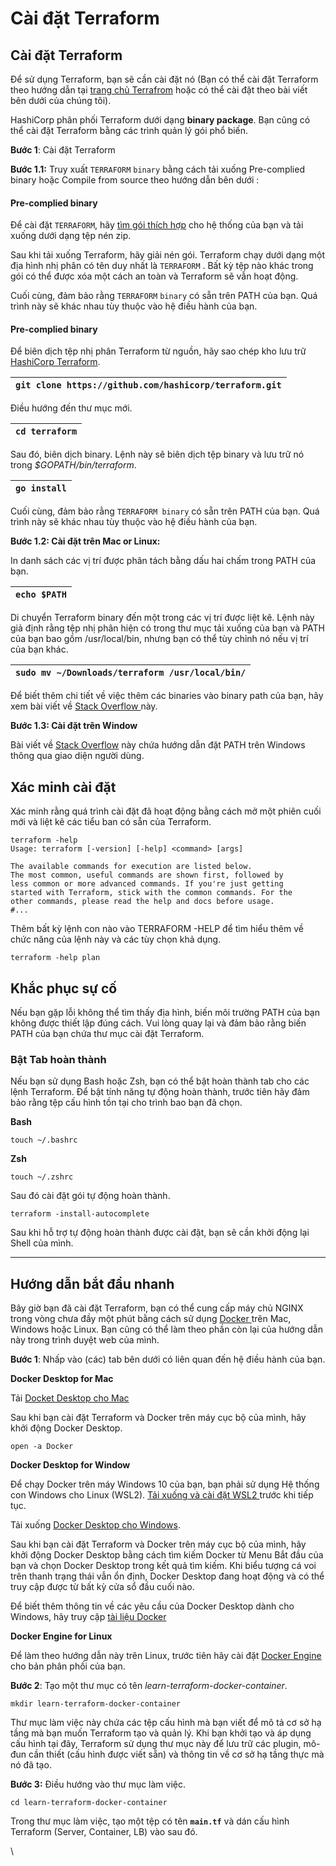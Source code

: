 # Cài đặt Terraform

## **Cài đặt Terraform**  

Để sử dụng Terraform, bạn sẽ cần cài đặt nó (Bạn có thể cài đặt Terraform theo hướng dẫn tại [trang chủ Terrafrom](https://developer.hashicorp.com/terraform/tutorials/aws-get-started/install-cli) hoặc có thể cài đặt theo bài viết bên dưới của chúng tôi).

HashiCorp phân phối Terraform dưới dạng **binary package**. Bạn cũng có thể cài đặt Terraform bằng các trình quản lý gói phổ biến.



**Bước 1**: Cài đặt Terraform



**Bước 1.1:** Truy xuất `TERRAFORM` `binary` bằng cách tải xuống Pre-complied binary hoặc Compile from source theo hướng dẫn bên dưới :

#### **Pre-complied binary** 

Để cài đặt `TERRAFORM`, hãy [tìm gói thích hợp](https://developer.hashicorp.com/terraform/downloads) cho hệ thống của bạn và tải xuống dưới dạng tệp nén zip.

Sau khi tải xuống Terraform, hãy giải nén gói. Terraform chạy dưới dạng một địa hình nhị phân có tên duy nhất là `TERRAFORM` . Bất kỳ tệp nào khác trong gói có thể được xóa một cách an toàn và Terraform sẽ vẫn hoạt động.

Cuối cùng, đảm bảo rằng `TERRAFORM` `binary` có sẵn trên PATH của bạn. Quá trình này sẽ khác nhau tùy thuộc vào hệ điều hành của bạn.

#### **Pre-complied binary** 

Để biên dịch tệp nhị phân Terraform từ nguồn, hãy sao chép kho lưu trữ [HashiCorp Terraform](https://github.com/hashicorp/terraform).

| `git clone https://github.com/hashicorp/terraform.git` |
| ------------------------------------------------------ |

Điều hướng đến thư mục mới.

| `cd terraform` |
| -------------- |

Sau đó, biên dịch binary. Lệnh này sẽ biên dịch tệp binary và lưu trữ nó trong _$GOPATH/bin/terraform_.

| `go install` |
| ------------ |

Cuối cùng, đảm bảo rằng `TERRAFORM binary` có sẵn trên PATH của bạn. Quá trình này sẽ khác nhau tùy thuộc vào hệ điều hành của bạn.



**Bước 1.2: Cài đặt trên Mac or Linux:**

In danh sách các vị trí được phân tách bằng dấu hai chấm trong PATH của bạn.

| `echo $PATH` |
| ------------ |

Di chuyển Terraform binary đến một trong các vị trí được liệt kê. Lệnh này giả định rằng tệp nhị phân hiện có trong thư mục tải xuống của bạn và PATH của bạn bao gồm /usr/local/bin, nhưng bạn có thể tùy chỉnh nó nếu vị trí của bạn khác.

| `sudo mv ~/Downloads/terraform /usr/local/bin/` |
| ----------------------------------------------- |

Để biết thêm chi tiết về việc thêm các binaries vào binary path của bạn, hãy xem bài viết về [Stack Overflow ](https://stackoverflow.com/questions/14637979/how-to-permanently-set-path-on-linux-unix)này.



**Bước 1.3: Cài đặt trên Window**

Bài viết về [Stack Overflow](https://stackoverflow.com/questions/1618280/where-can-i-set-path-to-make-exe-on-windows) này chứa hướng dẫn đặt PATH trên Windows thông qua giao diện người dùng.



## **Xác minh cài đặt**

Xác minh rằng quá trình cài đặt đã hoạt động bằng cách mở một phiên cuối mới và liệt kê các tiểu ban có sẵn của Terraform.

```
terraform -help
Usage: terraform [-version] [-help] <command> [args]
 
The available commands for execution are listed below.
The most common, useful commands are shown first, followed by
less common or more advanced commands. If you're just getting
started with Terraform, stick with the common commands. For the
other commands, please read the help and docs before usage.
#...
```

Thêm bất kỳ lệnh con nào vào TERRAFORM -HELP để tìm hiểu thêm về chức năng của lệnh này và các tùy chọn khả dụng.

```
terraform -help plan
```

## **Khắc phục sự cố** 

Nếu bạn gặp lỗi không thể tìm thấy địa hình, biến môi trường PATH của bạn không được thiết lập đúng cách. Vui lòng quay lại và đảm bảo rằng biến PATH của bạn chứa thư mục cài đặt Terraform.

### **Bật Tab hoàn thành** 

Nếu bạn sử dụng Bash hoặc Zsh, bạn có thể bật hoàn thành tab cho các lệnh Terraform. Để bật tính năng tự động hoàn thành, trước tiên hãy đảm bảo rằng tệp cấu hình tồn tại cho trình bao bạn đã chọn.

**Bash**

```
touch ~/.bashrc
```

**Zsh**

```
touch ~/.zshrc
```

Sau đó cài đặt gói tự động hoàn thành.

```
terraform -install-autocomplete
```

Sau khi hỗ trợ tự động hoàn thành được cài đặt, bạn sẽ cần khởi động lại Shell của mình.

***

## **Hướng dẫn bắt đầu nhanh** 

Bây giờ bạn đã cài đặt Terraform, bạn có thể cung cấp máy chủ NGINX trong vòng chưa đầy một phút bằng cách sử dụng [Docker ](https://www.docker.com/products/docker-desktop/)trên Mac, Windows hoặc Linux. Bạn cũng có thể làm theo phần còn lại của hướng dẫn này trong trình duyệt web của mình.

**Bước 1**: Nhấp vào (các) tab bên dưới có liên quan đến hệ điều hành của bạn.

**Docker Desktop for Mac**

Tải [Docket Desktop cho Mac](https://docs.docker.com/desktop/install/mac-install/)

Sau khi bạn cài đặt Terraform và Docker trên máy cục bộ của mình, hãy khởi động Docker Desktop.

```
open -a Docker
```

**Docker Desktop for Window**

Để chạy Docker trên máy Windows 10 của bạn, bạn phải sử dụng Hệ thống con Windows cho Linux (WSL2). [Tải xuống và cài đặt WSL2 ](https://learn.microsoft.com/en-us/windows/wsl/install)trước khi tiếp tục.

Tải xuống [Docker Desktop cho Windows](https://docs.docker.com/desktop/install/windows-install/).

Sau khi bạn cài đặt Terraform và Docker trên máy cục bộ của mình, hãy khởi động Docker Desktop bằng cách tìm kiếm Docker từ Menu Bắt đầu của bạn và chọn Docker Desktop trong kết quả tìm kiếm. Khi biểu tượng cá voi trên thanh trạng thái vẫn ổn định, Docker Desktop đang hoạt động và có thể truy cập được từ bất kỳ cửa sổ đầu cuối nào.

Để biết thêm thông tin về các yêu cầu của Docker Desktop dành cho Windows, hãy truy cập [tài liệu Docker](https://docs.docker.com/desktop/install/windows-install/#start-docker-desktop)

**Docker Engine for Linux**

Để làm theo hướng dẫn này trên Linux, trước tiên hãy cài đặt [Docker Engine](https://docs.docker.com/engine/install/) cho bản phân phối của bạn.

**Bước 2**: Tạo một thư mục có tên _learn-terraform-docker-container_.

```
mkdir learn-terraform-docker-container
```

Thư mục làm việc này chứa các tệp cấu hình mà bạn viết để mô tả cơ sở hạ tầng mà bạn muốn Terraform tạo và quản lý. Khi bạn khởi tạo và áp dụng cấu hình tại đây, Terraform sử dụng thư mục này để lưu trữ các plugin, mô-đun cần thiết (cấu hình được viết sẵn) và thông tin về cơ sở hạ tầng thực mà nó đã tạo.

**Bước 3:** Điều hướng vào thư mục làm việc.

```
cd learn-terraform-docker-container
```

Trong thư mục làm việc, tạo một tệp có tên **`main.tf`** và dán cấu hình Terraform (Server, Container, LB) vào sau đó.

\
